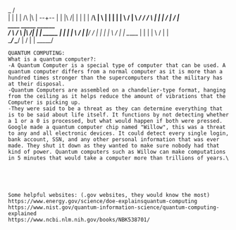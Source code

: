 
  _
 / \
|   |    |  |      /\    |\  |  --+--   |  |  |\    /|
|   |    |  |    /____\  | \ |    |     |  |  | \  / |
 \ _/     \/    /      \ |  \|    |      \/   |  \/  |
  \
    ____     _____                    ______    
   /    \   /     \    |\        /|  |      |   _____
  |        |      |    | \      / |  |______/  /
  |        |      |    |  \    /  |  |         \_____
  |        |      |    |   \  /   |  |               \
   \____/   \____/     |    \/    |  |          _____/
    





    QUANTUM COMPUTING:
    What is a quantum computer?:
    -A Quantum Computer is a special type of computer that can be used. A quantum computer differs from a normal computer as it is more than a hundred times stronger than the supercomputers that the military has at their disposal.
    -Quantum Computers are assembled on a chandelier-type format, hanging from the ceiling as it helps reduce the amount of vibrations that the Computer is picking up.
    -They were said to be a threat as they can determine everything that is to be said about life itself. It functions by not detecting whether a 1 or a 0 is processed, but what would happen if both were pressed. Google made a quantum computer chip named "Willow", this was a threat to any and all electronic devices. It could detect every single login, bank account, SSN, and any other personal information that was ever made. They shut it down as they wanted to make sure nobody had that kind of power. Quantum computers such as Willow can make computations in 5 minutes that would take a computer more than trillions of years.\
    




    Some helpful websites: (.gov websites, they would know the most)
    https://www.energy.gov/science/doe-explainsquantum-computing
    https://www.nist.gov/quantum-information-science/quantum-computing-explained
    https://www.ncbi.nlm.nih.gov/books/NBK538701/